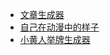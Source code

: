 
* [文章生成器](https://suulnnka.github.io/BullshitGenerator/index.html)
* [自己在动漫中的样子](https://selfie2anime.com/)
* [小黄人举牌生成器](http://upuptoyou.com)
